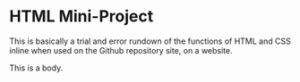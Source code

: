 <!DOCTYPE html>
<html>
<head>
<link rel="stylesheet" href="mystyle.css">
</head>
<body>

<h1>HTML Mini-Project</h1>
<p>This is basically a trial and error rundown of the functions of HTML and CSS inline when used on the Github repository site, on a website.</p>

</body>This is a body.</body>
</html>